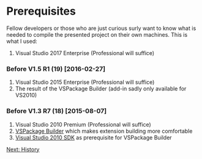 # Prerequisites

Fellow developers or those who are just curious surly want to know what is needed to compile the presented project on their own machines.  This is what I used:

1. Visual Studio 2017 Enterprise (Professional will suffice)

### Before V1.5 R1 (19) [2016-02-27]

1. Visual Studio 2015 Enterprise (Professional will suffice)
1. The result of the VSPackage Builder (add-in sadly only available for VS2010)

### Before V1.3 R7 (18) [2015-08-07]

1. Visual Studio 2010 Premium (Professional will suffice)
1. [VSPackage Builder](http://visualstudiogallery.msdn.microsoft.com/e9f40a57-3c9a-4d61-b3ec-1640c59549b3) which makes extension building more comfortable
1. [Visual Studio 2010 SDK](http://www.microsoft.com/downloads/details.aspx?FamilyID=47305cf4-2bea-43c0-91cd-1b853602dcc5&displaylang=en) as prerequisite for VSPackage Builder

[Next: History](History.md)

